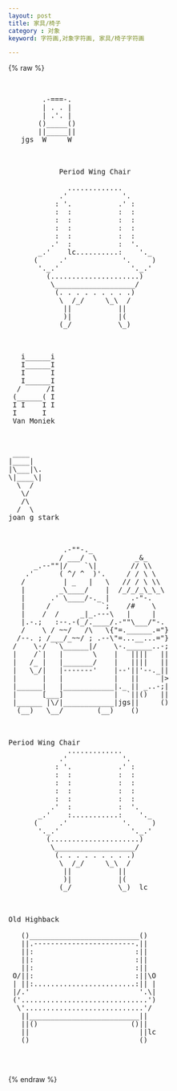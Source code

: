 ```yaml
---
layout: post
title: 家具/椅子
category : 对象
keyword: 字符画,对象字符画, 家具/椅子字符画

---
```

{% raw %}
<pre>


        .-===-.
        | . . |
        | .'. |
       ()_____()
       ||_____||
   jgs  W     W



            Period Wing Chair
                    
              .............
            .'             '.
           : '.           .' :
           :  :           :  :
           :  :           :  :
           :  :           :  :
           :  :           :  :
          .'  :           :  '.
       _.'    lc..........:    '._
      (     .'             '.     )
       '._.'                 '._.'
         (.....................)
          \___________________/
           (. . . . . . . . .)
            \  /_/     \_\  /
             ||           ||
             )|           |(
            (_/           \_) 



   i______i
   I______I
   I      I
   I______I
  /      /I
 (______( I
 I I    I I
 I      I
 Van Moniek



 ____
|____|
|\___|\.
\|____\|
  \  /
   \/
   /\
  /  \
joan g stark



             .-""-._
            / ___/  \         _&_
      _.--""|/    `\|        // \\
    .'      ( ^/ ^  )'.     / / \ \
   /         | _   |   \   // / \ \\
   |        _\____/    |  /_/_/_\_\_\
   |      .' \____/-._ |     .-"-.
   |     /            `;    /#    \
   |    /  /     _|_.---\   |     |
   |.-.;   :--.-(_/.____/.-""\___/"-.
   /    \ / ~~/   /\   \{"=.______.="}
  /--. ; /___/_~~/ ; .--\"=...__...="}
 /    \-/  `\______|/    \-.______..-;
 |    /`|   |       \    |   ||||   ||
 |   /_ |   |_______/    |   ||||   ||
 |   \_/|   |-------'    |--'||'--._||
 |      |   |            |   ||     |>
 |______|   |____________|._ || _..-;|
 |      [___]            |  `||()   ||
 |______ |\/|____________|jgs||     ()
  (__)   \__/        (__)    ()



Period Wing Chair
              .............
            .'             '.
           : '.           .' :
           :  :           :  :
           :  :           :  :
           :  :           :  :
           :  :           :  :
          .'  :           :  '.
       _.'    :...........:    '._
      (     .'             '.     )
       '._.'                 '._.'
         (.....................)
          \___________________/
           (. . . . . . . . .)
            \  /_/     \_\  /
             ||           ||
             )|           |(
            (_/           \_)  lc
                    


Old Highback
                
   ()__________________________()
   ||.------------------------.|| 
   ||:                        :||
   ||:                        :||
   ||:                        :||
 O/||:                        :||\O
 | ||:........................:|| |
 |/.'                          '.\|                             
 ('..............................')
  \'............................'/
   ||__________________________||
   ||()                      ()||
   ||                          ||lc
   ()                          ()


 </pre>
{% endraw %}
